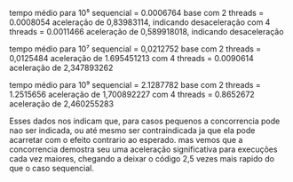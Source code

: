tempo médio para 10⁵
sequencial = 0.0006764     base
com 2 threads = 0.0008054  aceleração de 0,83983114, indicando desaceleração
com 4 threads = 0.0011466  aceleração de 0,589918018, indicando desaceleração

tempo médio para 10⁷
sequencial = 0,0212752    base
com 2 threads = 0,0125484 aceleração de 1.695451213
com 4 threads = 0.0090614 aceleração de 2,347893262

tempo médio para 10⁹
sequencial = 2.1287782    base
com 2 threads = 1.2515656 aceleração de 1,700892227
com 4 threads = 0.8652672 aceleração de 2,460255283

Esses dados nos indicam que, para casos pequenos a concorrencia pode nao ser indicada,
ou até mesmo ser contraindicada ja que ela pode acarretar com o efeito contrario ao esperado.
mas vemos que a concorrencia demostra seu uma aceleração significativa para execuções cada vez
maiores, chegando a deixar o código 2,5 vezes mais rapido do que o caso sequencial.
